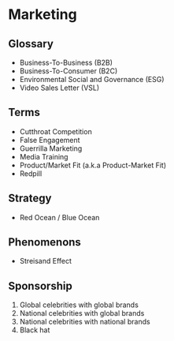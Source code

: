 # Marketing

<!--
https://github.com/mautic/mautic
-->

<!--
https://youtube.com/watch?v=g4XiKChyK7A
-->

## Glossary

- Business-To-Business (B2B)
- Business-To-Consumer (B2C)
- Environmental Social and Governance (ESG)
- Video Sales Letter (VSL)

## Terms

- Cutthroat Competition
- False Engagement
- Guerrilla Marketing
- Media Training
- Product/Market Fit (a.k.a Product-Market Fit)
- Redpill

## Strategy

- Red Ocean / Blue Ocean

## Phenomenons

- Streisand Effect

## Sponsorship

1. Global celebrities with global brands
2. National celebrities with global brands
3. National celebrities with national brands
4. Black hat
